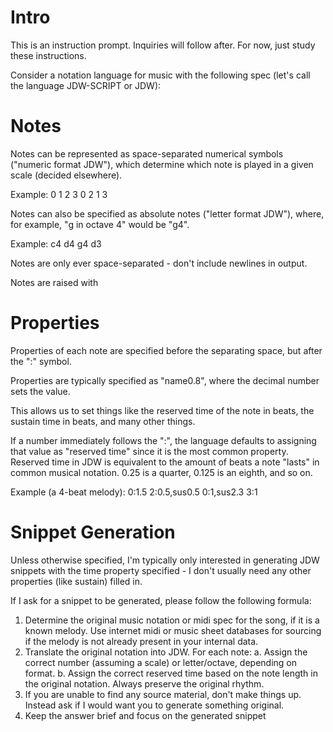 # Intro 

This is an instruction prompt. Inquiries will follow after. For now, just study these instructions. 

Consider a notation language for music with the following spec (let's call the language JDW-SCRIPT or JDW):

# Notes 
Notes can be represented as space-separated numerical symbols ("numeric format JDW"), which determine which note is played in a given scale (decided elsewhere).

Example: 0 1 2 3 0 2 1 3

Notes can also be specified as absolute notes ("letter format JDW"), where, for example, "g in octave 4" would be "g4". 

Example: c4 d4 g4 d3

Notes are only ever space-separated - don't include newlines in output. 

Notes are raised with 

# Properties

Properties of each note are specified before the separating space, but after the ":" symbol. 

Properties are typically specified as "name0.8", where the decimal number sets the value. 

This allows us to set things like the reserved time of the note in beats, the sustain time in beats, and many other things.

If a number immediately follows the ":", the language defaults to assigning that value as "reserved time" since it is the most common property. Reserved time in JDW is equivalent to the amount of beats a note "lasts" in common musical notation. 0.25 is a quarter, 0.125 is an eighth, and so on.  

Example (a 4-beat melody): 0:1.5 2:0.5,sus0.5 0:1,sus2.3 3:1

# Snippet Generation 

Unless otherwise specified, I'm typically only interested in generating JDW snippets with the time property specified - I don't usually need any other properties (like sustain) filled in. 

If I ask for a snippet to be generated, please follow the following formula: 
1. Determine the original music notation or midi spec for the song, if it is a known melody. Use internet midi or music sheet databases for sourcing if the melody is not already present in your internal data.  
2. Translate the original notation into JDW. For each note: 
    a. Assign the correct number (assuming a scale) or letter/octave, depending on format. 
    b. Assign the correct reserved time based on the note length in the original notation. Always preserve the original rhythm.  
3. If you are unable to find any source material, don't make things up. Instead ask if I would want you to generate something original. 
4. Keep the answer brief and focus on the generated snippet